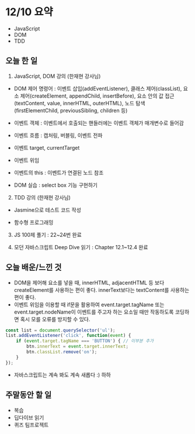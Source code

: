 # 12/10 요약
- JavaScript
- DOM
- TDD

## 오늘 한 일
1. JavaScript, DOM 강의 (한재현 강사님)

- DOM 제어 명령어 : 이벤트 삽입(addEventListener), 클래스 제어(classList), 요소 제어(createElement, appendChild, insertBefore), 요소 안의 값 접근(textContent, value, innerHTML, outerHTML), 노드 탐색(firstElementChild, previousSibling, children 등)

- 이벤트 객체 : 이벤트에서 호출되는 핸들러에는 이벤트 객체가 매개변수로 들어감

- 이벤트 흐름 : 캡처링, 버블링, 이벤트 전파

- 이벤트 target, currentTarget

- 이벤트 위임

- 이벤트의 this : 이벤트가 연결된 노드 참조

- DOM 실습 : select box 기능 구현하기

2. TDD 강의 (한재현 강사님)

- Jasmine으로 테스트 코드 작성

- 함수형 프로그래밍

3. JS 100제 풀기 : 22~24번 완료

4. 모던 자바스크립트 Deep Dive 읽기 : Chapter 12.1~12.4 완료

## 오늘 배운/느낀 것
- DOM을 제어해 요소를 넣을 때, innerHTML, adjacentHTML 등 보다 createElement를 사용하는 편이 좋다. innerText보다는 textContent를 사용하는 편이 좋다.
- 이벤트 위임을 이용할 때 if문을 활용하여 event.target.tagName 또는 event.target.nodeName이 이벤트를 주고자 하는 요소일 때만 작동하도록 코딩하면 혹시 모를 오류를 방지할 수 있다.
```javascript
const list = document.querySelector('ul');
list.addEventListener('click', function(event) {
    if (event.target.tagName === 'BUTTON') { // 이부분 추가
        btn.innerText = event.target.innerText;
        btn.classList.remove('on');
    }
});
```
- 자바스크립트는 계속 봐도 계속 새롭다 :) 하하

## 주말동안 할 일
- 복습
- 딥다이브 읽기
- 퀴즈 팀프로젝트